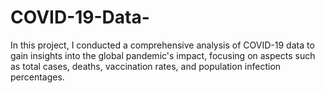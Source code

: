 # COVID-19-Data-
In this project, I conducted a comprehensive analysis of COVID-19 data to gain insights into the global pandemic's impact, focusing on aspects such as total cases, deaths, vaccination rates, and population infection percentages.
